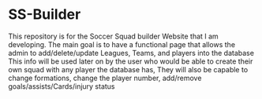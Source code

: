 # SS-Builder
This repository is for the Soccer Squad builder Website that I am developing.
The main goal is to have a functional page that allows the admin to add/delete/update Leagues, Teams, and players into the database
This info will be used later on by the user who would be able to create their own squad with any player the database has,
They will also be capable to change formations, change the player number, add/remove goals/assists/Cards/injury status

